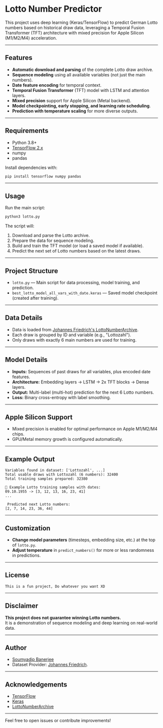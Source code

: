 # Lotto Number Predictor

This project uses deep learning (Keras/TensorFlow) to predict German Lotto numbers based on historical draw data, leveraging a Temporal Fusion Transformer (TFT) architecture with mixed precision for Apple Silicon (M1/M2/M4) acceleration.

---

## Features

- **Automatic download and parsing** of the complete Lotto draw archive.
- **Sequence modeling** using all available variables (not just the main numbers).
- **Date feature encoding** for temporal context.
- **Temporal Fusion Transformer** (TFT) model with LSTM and attention layers.
- **Mixed precision** support for Apple Silicon (Metal backend).
- **Model checkpointing, early stopping, and learning rate scheduling**.
- **Prediction with temperature scaling** for more diverse outputs.

---

## Requirements

- Python 3.8+
- [TensorFlow 2.x](https://www.tensorflow.org/install)
- numpy
- pandas

Install dependencies with:

```sh
pip install tensorflow numpy pandas
```

---

## Usage

Run the main script:

```sh
python3 lotto.py
```

The script will:

1. Download and parse the Lotto archive.
2. Prepare the data for sequence modeling.
3. Build and train the TFT model (or load a saved model if available).
4. Predict the next set of Lotto numbers based on the latest draws.

---

## Project Structure

- `lotto.py` — Main script for data processing, model training, and prediction.
- `best_lotto_model_all_vars_with_date.keras` — Saved model checkpoint (created after training).

---

## Data Details

- Data is loaded from [Johannes Friedrich's LottoNumberArchive](https://johannesfriedrich.github.io/LottoNumberArchive/Lottonumbers_tidy_complete.json).
- Each draw is grouped by ID and variable (e.g., "Lottozahl").
- Only draws with exactly 6 main numbers are used for training.

---

## Model Details

- **Inputs:** Sequences of past draws for all variables, plus encoded date features.
- **Architecture:** Embedding layers → LSTM → 2x TFT blocks → Dense layers.
- **Output:** Multi-label (multi-hot) prediction for the next 6 Lotto numbers.
- **Loss:** Binary cross-entropy with label smoothing.

---

## Apple Silicon Support

- Mixed precision is enabled for optimal performance on Apple M1/M2/M4 chips.
- GPU/Metal memory growth is configured automatically.

---

## Example Output

```
Variables found in dataset: ['Lottozahl', ...]
Total usable draws with Lottozahl (6 numbers): 32400
Total training samples prepared: 32380

📅 Example Lotto training samples with dates:
09.10.1955 -> [3, 12, 13, 16, 23, 41]
...

 Predicted next Lotto numbers:
[2, 7, 14, 23, 36, 44]
```

---

## Customization

- **Change model parameters** (timesteps, embedding size, etc.) at the top of `lotto.py`.
- **Adjust temperature** in `predict_numbers()` for more or less randomness in predictions.

---

## License
```
This is a fun project, Do whatever you want XD
```
---

## Disclaimer

**This project does not guarantee winning Lotto numbers.**  
It is a demonstration of sequence modeling and deep learning on real-world data.

---

## Author

- [Soumyadip Banerjee](https://philosopherscode.de/)
- Dataset Provider: [Johannes Friedrich](https://johannesfriedrich.github.io/).

---

## Acknowledgements

- [TensorFlow](https://www.tensorflow.org/)
- [Keras](https://keras.io/)
- [LottoNumberArchive](https://johannesfriedrich.github.io/LottoNumberArchive/)

---

Feel free to open issues or contribute improvements!
